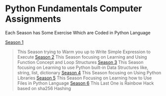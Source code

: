 # Python Fundamentals Computer Assignments
Each Season has Some Exercise Which are Coded in Python Language

[Season 1](https://github.com/ehsanyousefzadehasl/python-fundamentals/tree/master/Season%201)
>This Season trying to Warm you up to Write Simple Expression to Execute
[Season 2](https://github.com/ehsanyousefzadehasl/python-fundamentals/tree/master/Season%202)
>This Season focusing on Learning and Using Function Concept and Loop Structures
[Season 3](https://github.com/ehsanyousefzadehasl/python-fundamentals/tree/master/Season%203)
>This Season focusing on Learning to use Python built-in Data Structures like, string, list, dictionary
[Season 4](https://github.com/ehsanyousefzadehasl/python-fundamentals/tree/master/Season%204)
>This Season focusing on Using Python Libraries
[Season 5](https://github.com/ehsanyousefzadehasl/python-fundamentals/tree/master/Season%205)
>This Season Focusing on Learning how to Use Files in Python Language
[Season 6](https://github.com/ehsanyousefzadehasl/python-fundamentals/tree/master/Season%206)
>This Last One is Rainbow Hack based on sha256 Hashing
